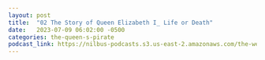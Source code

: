 ```yaml
---
layout: post
title:  "02 The Story of Queen Elizabeth I_ Life or Death"
date:   2023-07-09 06:02:00 -0500
categories: the-queen-s-pirate
podcast_link: https://nilbus-podcasts.s3.us-east-2.amazonaws.com/the-well-trained-mind/The%20Queen's%20Pirate/02%20The%20Story%20of%20Queen%20Elizabeth%20I_%20Life%20or%20Death.mp3
---
```

